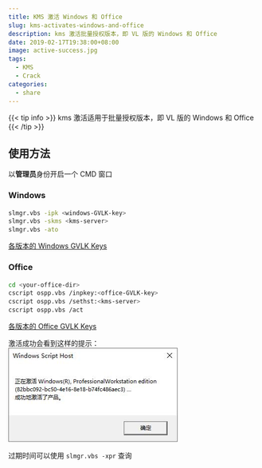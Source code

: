 ```yaml
---
title: KMS 激活 Windows 和 Office
slug: kms-activates-windows-and-office
description: kms 激活批量授权版本，即 VL 版的 Windows 和 Office
date: 2019-02-17T19:38:00+08:00
image: active-success.jpg
tags:
  - KMS
  - Crack
categories:
  - share
---
```


{{< tip info >}}
kms 激活适用于批量授权版本，即 VL 版的 Windows 和 Office
{{< /tip >}}

## 使用方法

以**管理员**身份开启一个 CMD 窗口

### Windows

```bash
slmgr.vbs -ipk <windows-GVLK-key>
slmgr.vbs -skms <kms-server>
slmgr.vbs -ato
```

[各版本的 Windows GVLK Keys](https://github.com/SystemRage/py-kms/wiki/Windows-GVLK-Keys)

### Office

```bash
cd <your-office-dir>
cscript ospp.vbs /inpkey:<office-GVLK-key>
cscript ospp.vbs /sethst:<kms-server>
cscript ospp.vbs /act
```

[各版本的 Office GVLK Keys](https://github.com/SystemRage/py-kms/wiki/Office-GVLK-Keys)

激活成功会看到这样的提示：
![active success](active-success.jpg)

过期时间可以使用 `slmgr.vbs -xpr` 查询
